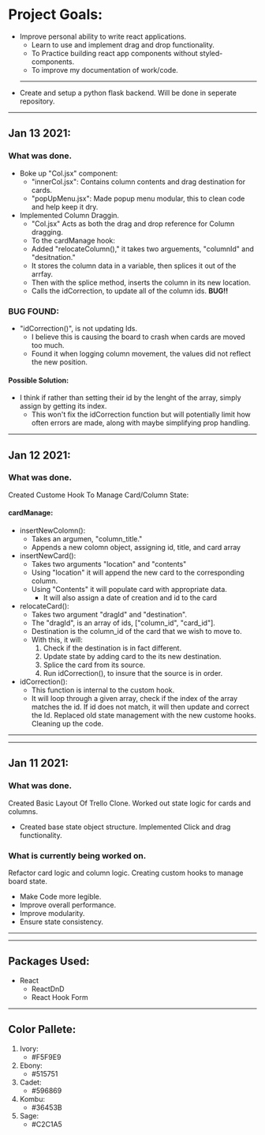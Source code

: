 # Project Goals:
* Improve personal ability to write react applications.
    * Learn to use and implement drag and drop functionality.
    * To Practice building react app components without styled-components.
    * To improve my documentation of work/code.
    ---
* Create and setup a python flask backend. Will be done in seperate repository.

---
## Jan 13 2021:
### What was done.
* Boke up "Col.jsx" component:
  * "innerCol.jsx": Contains column contents and drag destination for cards.
  * "popUpMenu.jsx": Made popup menu modular, this to clean code and help keep it dry.
* Implemented Column Draggin.
  * "Col.jsx" Acts as both the drag and drop reference for Column dragging.
  *  To the cardManage hook:
    * Added "relocateColumn()," it takes two arguements, "columnId" and "desitnation."
    * It stores the column data in a variable, then splices it out of the arrfay.
    * Then with the splice method, inserts the column in its new location.
    * Calls the idCorrection, to update all of the column ids. **BUG!!**

### BUG FOUND:
* "idCorrection()", is not updating Ids.
  * I believe this is  causing the board to crash when cards are moved too much.
  * Found it when logging column movement, the values did not reflect the new position.
#### Possible Solution:
* I think if rather than setting their id by the lenght of the array, simply assign by getting its index.
  * This won't fix the idCorrection function but will potentially limit how often errors are made, along with maybe simplifying prop handling.


---
## Jan 12 2021:
### What was done.
Created Custome Hook To Manage Card/Column State:
#### cardManage:
* insertNewColomn():
  * Takes an argumen, "column_title."
  * Appends a new colomn object, assigning id, title, and card array
* insertNewCard():
  * Takes two arguments "location" and "contents"
  * Using "location" it will append the new card to the corresponding column.
  * Using "Contents" it will populate card with appropriate data.
    * It will also assign a date of creation and id to the card
* relocateCard():
  * Takes two argument "dragId" and "destination".
  * The "dragId", is an array of ids, ["column_id", "card_id"].
  * Destination is the column_id of the card that we wish to move to.
  * With this, it will:
    1. Check if the destination is in fact different.
    2. Update state by adding card to the its new destination.
    3. Splice the card from its source.
    4. Run idCorrection(), to insure that the source is in order.
* idCorrection():
   * This function is internal to the custom hook.
   * It will loop through a given array, check if the index of the array matches the id. If id does not match, it will then update and correct the Id.
Replaced old state management with the new custome hooks. Cleaning up the code.
---

---
## Jan 11 2021:
### What was done.
Created Basic Layout Of Trello Clone.
Worked out state logic for cards and columns.
* Created base state object structure.
Implemented Click and drag functionality.
### What is currently being worked on.
Refactor card logic and column logic.
Creating custom hooks to manage board state.
* Make Code more legible.
* Improve overall performance.
* Improve modularity.
* Ensure state consistency.
---

---
## Packages Used:
* React
   * ReactDnD
   * React Hook Form
---
## Color Pallete:
1. Ivory: 
   * #F5F9E9
2. Ebony: 
   * #515751
3. Cadet: 
   * #596869
4. Kombu:
   * #36453B
5. Sage: 
   * #C2C1A5
